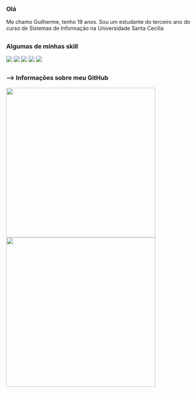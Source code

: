 ### Olá

Me chamo Guilherme, tenho 19 anos.
Sou um estudante do terceiro ano do curso de  Sistemas de Informação na Universidade Santa Cecília

##

### Algumas de minhas skill
<div>
  <img src="https://img.shields.io/badge/Microsoft_Excel-217346?style=for-the-badge&logo=microsoft-excel&logoColor=white" />
  <img src="https://img.shields.io/badge/C%23-239120?style=for-the-badge&logo=c-sharp&logoColor=white" />
  <img src="https://img.shields.io/badge/HTML5-E34F26?style=for-the-badge&logo=html5&logoColor=white" />
  <img src="https://img.shields.io/badge/CSS3-1572B6?style=for-the-badge&logo=css3&logoColor=white" />
  <img src="https://img.shields.io/badge/JavaScript-F7DF1E?style=for-the-badge&logo=javascript&logoColor=black" />
</div>

##

### --> Informações sobre meu GitHub
<div>
  <a href="https://github.com/Guilherme-Rezende">
  <img width="400em" src="https://github-readme-stats.vercel.app/api?username=Guilherme-Rezende&show_icons=true&theme=dark&include_all_commits=true&count_private=true"/>
  <img width="400em" src="https://github-readme-stats.vercel.app/api/top-langs/?username=Guilherme-Rezende&layout=compact=true&langs_count=7&theme=dark"/>
</div>
